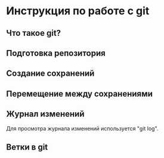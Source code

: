 # Инструкция по работе с git 

## Что такое git?

## Подготовка  репозитория

## Создание сохранений

## Перемещение между сохранениями

## Журнал изменений
Для просмотра журнала изменений используется "git log".
## Ветки в git

##